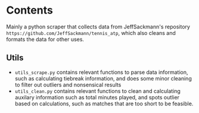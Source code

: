 # Contents
Mainly a python scraper that collects data from JeffSackmann's repository `https://github.com/JeffSackmann/tennis_atp`, which also cleans and formats the data for other uses.
## Utils
- `utils_scrape.py` contains relevant functions to parse data information, such as calculating tiebreak information, and does some minor cleaning to filter out outliers and nonsensical results
- `utils_clean.py` contains relevant functions to clean and calculating auxilary information such as total minutes played, and spots outlier based on calculations, such as matches that are too short to be feasible.
